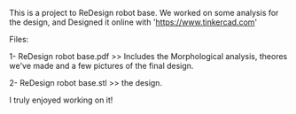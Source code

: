 This is a project to ReDesign robot base.
We worked on some analysis for the design, and Designed it online
 with 'https://www.tinkercad.com'

Files:

1- ReDesign robot base.pdf >> Includes the Morphological analysis, theores we've made 
   and a few pictures of the final design.

2- ReDesign robot base.stl >> the design.

I truly enjoyed working on it!
